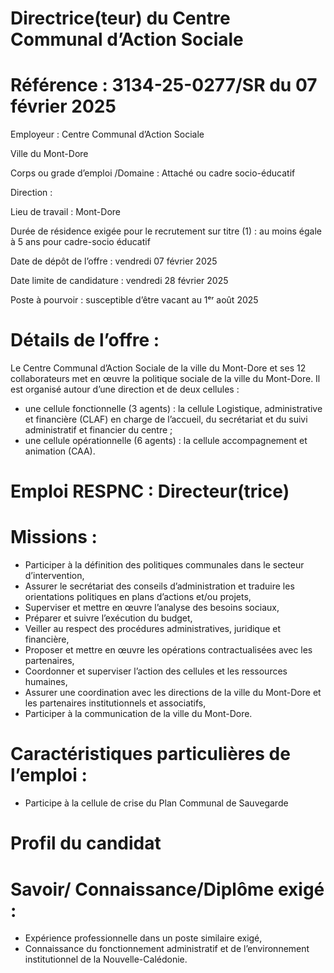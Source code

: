 # Directrice(teur) du Centre Communal d’Action Sociale

# Référence : 3134-25-0277/SR du 07 février 2025

Employeur : Centre Communal d’Action Sociale

Ville du Mont-Dore

Corps ou grade d’emploi /Domaine : Attaché ou cadre socio-éducatif

Direction :

Lieu de travail : Mont-Dore

Durée de résidence exigée pour le recrutement sur titre (1) : au moins égale à 5 ans pour cadre-socio éducatif

Date de dépôt de l’offre : vendredi 07 février 2025

Date limite de candidature : vendredi 28 février 2025

Poste à pourvoir : susceptible d’être vacant au 1ᵉʳ août 2025

# Détails de l’offre :

Le Centre Communal d’Action Sociale de la ville du Mont-Dore et ses 12 collaborateurs met en œuvre la politique sociale de la ville du Mont-Dore. Il est organisé autour d’une direction et de deux cellules :

- une cellule fonctionnelle (3 agents) : la cellule Logistique, administrative et financière (CLAF) en charge de l’accueil, du secrétariat et du suivi administratif et financier du centre ;
- une cellule opérationnelle (6 agents) : la cellule accompagnement et animation (CAA).

# Emploi RESPNC : Directeur(trice)

# Missions :

- Participer à la définition des politiques communales dans le secteur d’intervention,
- Assurer le secrétariat des conseils d’administration et traduire les orientations politiques en plans d’actions et/ou projets,
- Superviser et mettre en œuvre l’analyse des besoins sociaux,
- Préparer et suivre l’exécution du budget,
- Veiller au respect des procédures administratives, juridique et financière,
- Proposer et mettre en œuvre les opérations contractualisées avec les partenaires,
- Coordonner et superviser l’action des cellules et les ressources humaines,
- Assurer une coordination avec les directions de la ville du Mont-Dore et les partenaires institutionnels et associatifs,
- Participer à la communication de la ville du Mont-Dore.

# Caractéristiques particulières de l’emploi :

- Participe à la cellule de crise du Plan Communal de Sauvegarde

# Profil du candidat

# Savoir/ Connaissance/Diplôme exigé :

- Expérience professionnelle dans un poste similaire exigé,
- Connaissance du fonctionnement administratif et de l’environnement institutionnel de la Nouvelle-Calédonie.